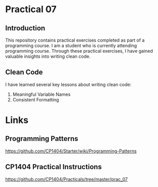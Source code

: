 # Practical 07
## Introduction
This repository contains practical exercises completed as part of a programming course. I am a student who is currently 
attending programming course. Through these practical exercises, I have gained valuable insights into writing clean code.

## Clean Code
I have learned several key lessons about writing clean code: 
1. Meaningful Variable Names
2. Consistent Formatting

# Links
## Programming Patterns
https://github.com/CP1404/Starter/wiki/Programming-Patterns
## CP1404 Practical Instructions
https://github.com/CP1404/Practicals/tree/master/prac_07
